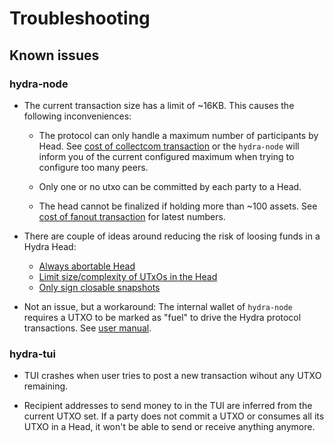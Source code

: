 # Troubleshooting

## Known issues

### hydra-node

- The current transaction size has a limit of ~16KB. This causes the following inconveniences:

  - The protocol can only handle a maximum number of participants by Head. See [cost of collectcom transaction](https://hydra.family/head-protocol/benchmarks/transaction-cost/#cost-of-collectcom-transaction) or the `hydra-node` will inform you of the current configured maximum when trying to configure too many peers.

  - Only one or no utxo can be committed by each party to a Head.

  - The head cannot be finalized if holding more than ~100 assets. See [cost of fanout transaction](https://hydra.family/head-protocol/benchmarks/transaction-cost/#cost-of-fanout-transaction) for latest numbers.

- There are couple of ideas around reducing the risk of loosing funds in a Hydra Head:
  - [Always abortable Head](https://github.com/input-output-hk/hydra/issues/699)
  - [Limit size/complexity of UTxOs in the Head](https://github.com/input-output-hk/hydra/issues/698)
  - [Only sign closable snapshots](https://github.com/input-output-hk/hydra/issues/370)

* Not an issue, but a workaround: The internal wallet of `hydra-node` requires a UTXO to be marked as "fuel" to drive the Hydra protocol transactions. See [user manual](https://hydra.family/head-protocol/docs/getting-started/demo/with-docker/#seeding-the-network).

### hydra-tui

- TUI crashes when user tries to post a new transaction wihout any UTXO remaining.

- Recipient addresses to send money to in the TUI are inferred from the current UTXO set. If a party does not commit a UTXO or consumes all its UTXO in a Head, it won't be able to send or receive anything anymore.
